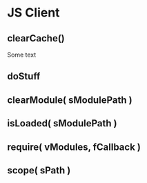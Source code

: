 JS Client
===========================================================

clearCache()
-----------------------------------------------------------
Some text

doStuff
-----------------------------------------------------------

clearModule( sModulePath )
-----------------------------------------------------------

isLoaded( sModulePath )
-----------------------------------------------------------

require( vModules, fCallback )
-----------------------------------------------------------

scope( sPath )
-----------------------------------------------------------